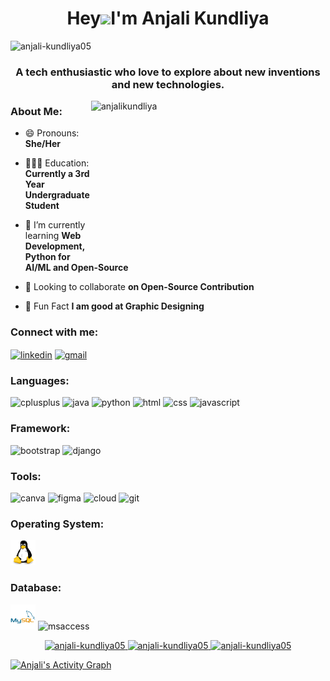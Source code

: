 <h1 align="center">Hey<img src="https://raw.githubusercontent.com/MartinHeinz/MartinHeinz/master/wave.gif" width="30px">I'm Anjali Kundliya </h1>

<p align="left"><img src="https://komarev.com/ghpvc/?username=anjali-kundliya05&label=Profile%20views&color=0e75b6&style=flat" alt="anjali-kundliya05"/></p>

<h3 align="center">A tech enthusiastic who love to explore about new inventions and new technologies.</h3>

<a href="https://media1.giphy.com/media/frXrz3i1HwAwLX7Mr6/giphy.gif?cid=790b76114ba5ff337dd04013d96e4760b58a6efc06e71af4&rid=giphy.gif&ct=g" target="blank"><img align="right" src="https://media1.giphy.com/media/frXrz3i1HwAwLX7Mr6/giphy.gif?cid=790b76114ba5ff337dd04013d96e4760b58a6efc06e71af4&rid=giphy.gif&ct=g" alt="anjalikundliya" height="245" width="375" /></a>

<h3 align="left">About Me: </h3>

- 😄 Pronouns: **She/Her**

- 👩🏻‍💻 Education: **Currently a 3rd Year Undergraduate Student**

- 🌱 I’m currently learning **Web Development, Python for AI/ML and Open-Source**

- 🤝 Looking to collaborate **on Open-Source Contribution**

- 🎨 Fun Fact **I am good at Graphic Designing**


<h3 align="left">Connect with me:</h3>
<p align="left">
<a href="https://linkedin.com/in/anjalikundliya" target="blank"><img align="center" src="https://www.vectorlogo.zone/logos/linkedin/linkedin-icon.svg" alt="linkedin" height="30" width="40" /></a>
<a href="mailto:anjalikundliya@gmail.com" target="blank"><img align="center" src="https://www.vectorlogo.zone/logos/gmail/gmail-icon.svg" alt="gmail" height="30" width="40" /></a>

<h3 align="left">Languages: </h3>
<p align="left"> <a> <img src="https://img.icons8.com/color/48/000000/c-plus-plus-logo.png" alt="cplusplus" width="40" height="40"/> </a> 
<a> <img src="https://www.vectorlogo.zone/logos/java/java-icon.svg" alt="java" width="40" height="40"/> </a>
<a> <img src="https://www.vectorlogo.zone/logos/python/python-icon.svg" alt="python" width="40" height="40"/> </a>
<a> <img src="https://www.vectorlogo.zone/logos/w3_html5/w3_html5-icon.svg" alt="html" width="40" height="40"/> </a>
<a> <img src="https://www.vectorlogo.zone/logos/w3_css/w3_css-icon.svg" alt="css" width="40" height="40"/> </a>
<a> <img src="https://upload.vectorlogo.zone/logos/javascript/images/239ec8a4-163e-4792-83b6-3f6d96911757.svg" alt="javascript" width="40" height="40"/> </a>
 
<h3 align="left">Framework: </h3>
<p align="left"> <a> <img src="https://www.vectorlogo.zone/logos/getbootstrap/getbootstrap-icon.svg" alt="bootstrap" width="40" height="40"/> </a>
<a> <img src="https://www.vectorlogo.zone/logos/djangoproject/djangoproject-ar21.svg" alt="django" width="40" height="40"/> </a>

<h3 align="left">Tools: </h3>
<p align="left"> <a> <img src="https://www.vectorlogo.zone/logos/canva/canva-icon.svg" alt="canva" width="40" height="40"/> </a> 
<a> <img src="https://www.vectorlogo.zone/logos/figma/figma-icon.svg" alt="figma" width="40" height="40"/> </a>
<a> <img src="https://www.vectorlogo.zone/logos/google_cloud/google_cloud-icon.svg" alt="cloud" width="40" height="40"/> </a>
<a> <img src="https://www.vectorlogo.zone/logos/git-scm/git-scm-icon.svg" alt="git" width="40" height="40"/> </a>
 
<h3 align="left">Operating System: </h3>
<a> <img src="https://raw.githubusercontent.com/devicons/devicon/master/icons/linux/linux-original.svg" alt="linux" width="40" height="40"/> </a> 

<h3 align="left">Database:</h3>
<p align="left"> <a> <img src="https://raw.githubusercontent.com/devicons/devicon/master/icons/mysql/mysql-original-wordmark.svg" alt="mysql" width="40" height="40"/> </a> 
<a> <img src="https://img.icons8.com/fluency/48/000000/microsoft-access-2019.png" alt="msaccess" width="40" height="40"/> </a>

<p align="center"><a href="https://github.com/anjali-kundliya05">
<img width=40% src="https://github-readme-stats.vercel.app/api/top-langs?username=anjali-kundliya05&show_icons=true&locale=en&layout=compact" alt="anjali-kundliya05" />
<img width=48% src="https://github-readme-stats.vercel.app/api?username=anjali-kundliya05&show_icons=true&locale=en" alt="anjali-kundliya05" />
<img width=40% src="https://github-readme-streak-stats.herokuapp.com/?user=anjali-kundliya05&" alt="anjali-kundliya05" /></p>
<img alt="Anjali's Activity Graph" width="99%" src="https://activity-graph.herokuapp.com/graph?username=anjali-kundliya05&bg_color=FFFFFF&color=000000&line=#38940A&point=000000&hide_border=true">
